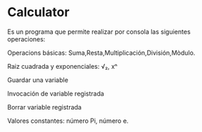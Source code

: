 # Calculator
Es un programa que permite realizar por consola las siguientes operaciones:

Operacions básicas: Suma,Resta,Multiplicación,División,Mòdulo.

Raiz cuadrada y exponenciales: √₂, xⁿ

Guardar una variable

Invocación de variable registrada

Borrar variable registrada

Valores constantes: número Pi, número e.
